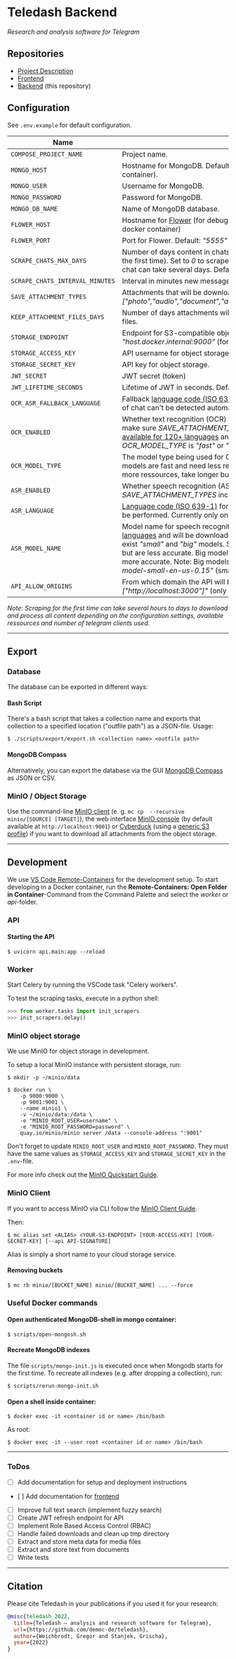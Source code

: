 # Teledash Backend
 *Research and analysis software for Telegram*

## Repositories

* [Project Description](https://github.com/democ-de/teledash)
* [Frontend](https://github.com/democ-de/teledash-frontend)
* [Backend](https://github.com/democ-de/teledash-backend) (this repository)

## Configuration
See `.env.example` for default configuration.

| Name     |      Value      |
|----------|-----------------|
| ``COMPOSE_PROJECT_NAME`` | Project name. |
| ``MONGO_HOST`` | Hostname for MongoDB. Default: _"mongo"_ (forwards to the "mongo" docker container). |
| ``MONGO_USER`` | Username for MongoDB. |
| ``MONGO_PASSWORD`` | Password for MongoDB. |
| ``MONGO_DB_NAME`` | Name of MongoDB database. |
| ``FLOWER_HOST`` | Hostname for [Flower](https://flower.readthedocs.io/) (for debugging). Default: _"flower"_ (forwards to the "flower" docker container) |
| ``FLOWER_PORT`` | Port for Flower. Default: _"5555"_ |
| ``SCRAPE_CHATS_MAX_DAYS`` | Number of days content in chats will be scraped backwards (when scraping for the first time). Set to *0* to scrape all content. Warning: Scraping all content of a chat can take several days. Default: _"7"_ |
| ``SCRAPE_CHATS_INTERVAL_MINUTES`` | Interval in minutes new messages of chats will be scraped. Default: _"30"_ |
| ``SAVE_ATTACHMENT_TYPES`` | Attachments that will be downloaded and stored. Default: _["photo","audio","document","animation","video","voice","video_note","sticker"]_ |
| ``KEEP_ATTACHMENT_FILES_DAYS`` | Number of days attachments will be deleted after automatically. Set to *0* to keep files. |
| ``STORAGE_ENDPOINT`` | Endpoint for S3-compatible object storage e.g. MinIO. Default: _"host.docker.internal:9000"_ (forwards to the minio docker container) |
| ``STORAGE_ACCESS_KEY`` | API username for object storage. |
| ``STORAGE_SECRET_KEY`` | API key for object storage. |
| ``JWT_SECRET`` | JWT secret (token) |
| ``JWT_LIFETIME_SECONDS`` | Lifetime of JWT in seconds. Default: _"3600"_ (1 hour) |
| ``OCR_ASR_FALLBACK_LANGUAGE`` | Fallback [language code (ISO 639-1)](https://en.wikipedia.org/wiki/List_of_ISO_639-2_codes) for text and speech recognition if language of chat can't be detected automatically. Default: _"en"_ |
| ``OCR_ENABLED`` | Whether text recognition (OCR) for images using [tesseract](https://tesseract-ocr.github.io/) is enabled. If enabled make sure _SAVE_ATTACHMENT_TYPES_ includes _"photo"_. Pretrained models are [available for 120+ languages](https://tesseract-ocr.github.io/tessdoc/Data-Files-in-different-versions.html) and will be downloaded automatically if _OCR_MODEL_TYPE_ is _"fast"_ or _"best"_. Default: _"fast"_ |
| ``OCR_MODEL_TYPE`` | The model type being used for OCR. Can be _"fast"_, _"best"_ or _"custom"_. Fast models are fast and need less ressoures but are less accurate. Best models need more ressources, take longer but are more accurate. |
| ``ASR_ENABLED`` | Whether speech recognition (ASR) using [vosk](https://alphacephei.com/vosk/) is enabled. If enabled make sure _SAVE_ATTACHMENT_TYPES_ includes _"voice"_. |
| ``ASR_LANGUAGE`` | [Language code (ISO 639-1)](https://en.wikipedia.org/wiki/List_of_ISO_639-2_codes) for the language speech recognition (ASR) should be performed. Currently only one language is supported at once. Default: _"en"_ |
| ``ASR_MODEL_NAME`` | Model name for speech recognition. Pretrained models are [available for 20+ languages](https://alphacephei.com/vosk/models) and will be downloaded automatically. For these languages usually exist _"small"_ and _"big"_ models. Small models are fast and need less ressoures but are less accurate. Big models need more ressources, take longer but are more accurate. Note: Big models require up to 16 GB memory. Default: _"vosk-model-small-en-us-0.15"_ (small english model) |
| ``API_ALLOW_ORIGINS`` | From which domain the API will be accessible. Default: _"["http://localhost:3000"]"_ (only accessible from localhost) |

*Note: Scraping for the first time can take several hours to days to download and process all content depending on the configuration settings, available ressources and number of telegram clients used.*

---

## Export
### Database

The database can be exported in different ways:

#### Bash Script
There's a bash script that takes a collection name and exports that collection to a specified location ("outfile path") as a JSON-file.
Usage:
```shell
$ ./scripts/export/export.sh <collection name> <outfile path>
```

#### MongoDB Compass
Alternatively, you can export the database via the GUI [MongoDB Compass](https://docs.mongodb.com/compass/current/import-export/) as JSON or CSV.

### MinIO / Object Storage
Use the command-line [MinIO client](https://docs.min.io/docs/minio-client-complete-guide.html) (e. g. `mc cp  --recursive minio/[SOURCE] [TARGET]`), the web interface [MinIO console](https://docs.min.io/minio/baremetal/console/minio-console.html) (by default available at `http://localhost:9001`) or [Cyberduck](https://cyberduck.io/) (using a [generic S3 profile](https://docs.cyberduck.io/protocols/s3/)) if you want to download all attachments from the object storage.

---

## Development

We use [VS Code Remote-Containers](https://code.visualstudio.com/docs/remote/containers) for the development setup. To start developing in a Docker container, run the **Remote-Containers: Open Folder in Container**-Command from the Command Palette and select the *worker* or *api*-folder.

### API
#### Starting the API
```shell
$ uvicorn api.main:app --reload
```


### Worker
Start Celery by running the VSCode task "Celery workers".

To test the scraping tasks, execute in a python shell:

```python
>>> from worker.tasks import init_scrapers
>>> init_scrapers.delay()
```

### MinIO object storage
We use MinIO for object storage in development.

To setup a local MinIO instance with persistent storage, run:
```shell
$ mkdir -p ~/minio/data

$ docker run \
    -p 9000:9000 \
    -p 9001:9001 \
    --name minio1 \
    -v ~/minio/data:/data \
    -e "MINIO_ROOT_USER=username" \
    -e "MINIO_ROOT_PASSWORD=password" \
    quay.io/minio/minio server /data --console-address ":9001"
```
Don't forget to update `MINIO_ROOT_USER` and `MINIO_ROOT_PASSWORD`. They must have the same values as `STORAGE_ACCESS_KEY` and `STORAGE_SECRET_KEY` in the `.env`-file.

For more info check out the [MinIO Quickstart Guide](https://docs.min.io/docs/minio-docker-quickstart-guide.html).

### MinIO Client
If you want to access MinIO via CLI follow the [MinIO Client Guide](https://docs.min.io/docs/minio-client-complete-guide).

Then:
```shell
$ mc alias set <ALIAS> <YOUR-S3-ENDPOINT> [YOUR-ACCESS-KEY] [YOUR-SECRET-KEY] [--api API-SIGNATURE]
```
Alias is simply a short name to your cloud storage service.

#### Removing buckets
```shell
$ mc rb minio/[BUCKET_NAME] minio/[BUCKET_NAME] ... --force
```

### Useful Docker commands

#### Open authenticated MongoDB-shell in mongo container:
```shell
$ scripts/open-mongosh.sh
```

#### Recreate MongoDB indexes
The file `scripts/mongo-init.js` is executed once when Mongodb starts for the first time. To recreate all indexes (e.g. after dropping a collection), run:
```shell
$ scripts/rerun-mongo-init.sh
```


#### Open a shell inside container:
```shell
$ docker exec -it <container id or name> /bin/bash
```
As root:
```shell
$ docker exec -it --user root <container id or name> /bin/bash
```

---


### ToDos
- [ ] Add documentation for setup and deployment instructions
- [ ] Add documentation for [frontend](https://github.com/democ-de/teledash-frontend)
- [ ] Improve full text search (implement fuzzy search)
- [ ] Create JWT refresh endpoint for API
- [ ] Implement Role Based Access Control (RBAC)
- [ ] Handle failed downloads and clean up tmp directory
- [ ] Extract and store meta data for media files
- [ ] Extract and store text from documents
- [ ] Write tests

---

## Citation
Please cite Teledash in your publications if you used it for your research:
```BibTeX
@misc{teledash_2022,
  title={Teledash – analysis and research software for Telegram},
  url={https://github.com/democ-de/teledash},
  author={Weichbrodt, Gregor and Stanjek, Grischa},
  year={2022}
}
 ```